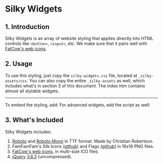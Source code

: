 Silky Widgets
=============

## 1. Introduction

Silky Widgets is an array of website styling that applies directly into HTML controls like ``<button>``, ``<input>``, etc.
We make sure that it pairs well with [FatCow's web icons](https://www.fatcow.com/free-icons).

## 2. Usage

To use this styling, just copy the ``silky-widgets.css`` file, located at ``_silky-assets/css``. You can also copy the entire ``_silky-assets`` as well, which includes what's in section 3 of this document. The index.htm contains almost all stylable widgets.

----------------------------------------------------------------------------------------------------

To embed the styling, add:
    <link rel="stylesheet" href="path/to/the/silky-widgets.css">
For advanced widgets, add the script as well:
    <script src="path/to/the/silkt-widgets.js" defer async></script>

## 3. What's Included

Silky Widgets includes:

1. [Roboto](https://fonts.google.com/specimen/Roboto?query=roboto) and [Roboto Mono](https://fonts.google.com/specimen/Roboto+Mono?query=roboto) in TTF format. Made by Christian Robertson.
2. FamFamFam's Silk Icons [(github)](https://github.com/legacy-icons/famfamfam-silk) and Flags [(github)](https://github.com/legacy-icons/famfamfam-flags) in 16x16 PNG files.
3. [FatCow's web icons](https://www.fatcow.com/free-icons), in multi-size ICO files.
4. [jQuery](https://www.jquery.com/) [3.6.3](https://code.jquery.com/jquery-3.6.3.js) (uncompressed).